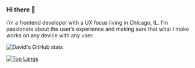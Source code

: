 ### Hi there 👋

I’m a frontend developer with a UX focus living in Chicago, IL. I’m passionate about the user’s experience and making sure that what I make works on any device with any user.

<!-- [![Anurag's GitHub stats](https://github-readme-stats.vercel.app/api?username=davidi919)](https://github.com/anuraghazra/github-readme-stats) -->

![David's GitHub stats](https://github-readme-stats.vercel.app/api?username=davidi919&hide=contribs,issues,stars&show_icons=true)

[![Top Langs](https://github-readme-stats.vercel.app/api/top-langs/?username=davidi919)](https://github.com/anuraghazra/github-readme-stats)




<!--
**Davidi919/davidi919** is a ✨ _special_ ✨ repository because its `README.md` (this file) appears on your GitHub profile.

Here are some ideas to get you started:

- 🔭 I’m currently working on ...
- 🌱 I’m currently learning ...
- 👯 I’m looking to collaborate on ...
- 🤔 I’m looking for help with ...
- 💬 Ask me about ...
- 📫 How to reach me: ...
- 😄 Pronouns: ...
- ⚡ Fun fact: ...
-->
